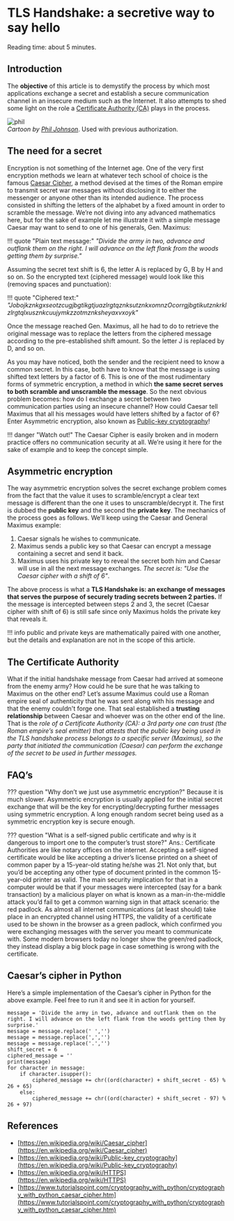 # TLS Handshake: a secretive way to say hello
Reading time: about 5 minutes.

## Introduction
The **objective** of this article is to demystify the process by which most applications exchange a secret and establish a secure communication channel in an insecure medium such as the Internet. It also attempts to shed some light on the role a [Certificate Authority (CA)](https://en.wikipedia.org/wiki/Certificate_authority) plays in the process.

![phil](phil.jpeg)  
*Cartoon by [Phil Johnson](https://twitter.com/@chumworth)*. Used with previous authorization.

## The need for a secret
Encryption is not something of the Internet age. One of the very first encryption methods we learn at whatever tech school of choice is the famous [Caesar Cipher](https://en.wikipedia.org/wiki/Caesar_cipher), a method devised at the times of the Roman empire to transmit secret war messages without disclosing it to either the messenger or anyone other than its intended audience. The process consisted in shifting the letters of the alphabet by a fixed amount in order to scramble the message. We’re not diving into any advanced mathematics here, but for the sake of example let me illustrate it with a simple message Caesar may want to send to one of his generals, Gen. Maximus:

!!! quote "Plain text message:"
    *"Divide the army in two, advance and outflank them on the right. I will advance on the left flank from the woods getting them by surprise."*

Assuming the secret text shift is 6, the letter A is replaced by G, B by H and so on. So the encrypted text (ciphered message) would look like this (removing spaces and punctuation):

!!! quote "Ciphered text:"
    *"JobojkznkgxseotzcugjbgtikgtjuazlrgtqznksutznkxomnzOcorrgjbgtikutznkrklzlrgtqlxusznkcuujymkzzotmznksheyaxvxoyk"*

Once the message reached Gen. Maximus, all he had to do to retrieve the original message was to replace the letters from the ciphered message according to the pre-established shift amount. So the letter J is replaced by D, and so on.

As you may have noticed, both the sender and the recipient need to know a common secret. In this case, both have to know that the message is using shifted text letters by a factor of 6. This is one of the most rudimentary forms of symmetric encryption, a method in which **the same secret serves to both scramble and unscramble the message**. So the next obvious problem becomes: how do I exchange a secret between two communication parties using an insecure channel? How could Caesar tell Maximus that all his messages would have letters shifted by a factor of 6? Enter Asymmetric encryption, also known as [Public-key cryptography](https://en.wikipedia.org/wiki/Public-key_cryptography)!

!!! danger "Watch out!"
    The Caesar Cipher is easily broken and in modern practice offers no communication security at all. We’re using it here for the sake of example and to keep the concept simple.

## Asymmetric encryption
The way asymmetric encryption solves the secret exchange problem comes from the fact that the value it uses to scramble/encrypt a clear text message is different than the one it uses to unscramble/decrypt it. The first is dubbed the **public key** and the second the **private key**. The mechanics of the process goes as follows. We’ll keep using the Caesar and General Maximus example:

1. Caesar signals he wishes to communicate.
1. Maximus sends a public key so that Caesar can encrypt a message containing a secret and send it back.
1. Maximus uses his private key to reveal the secret both him and Caesar will use in all the next message exchanges. *The secret is: "Use the Caesar cipher with a shift of 6"*.

The above process is what a **TLS Handshake is: an exchange of messages that serves the purpose of securely trading secrets between 2 parties.** If the message is intercepted between steps 2 and 3, the secret (Caesar cipher with shift of 6) is still safe since only Maximus holds the private key that reveals it.

!!! info
    public and private keys are mathematically paired with one another, but the details and explanation are not in the scope of this article.

## The Certificate Authority
What if the initial handshake message from Caesar had arrived at someone from the enemy army? How could he be sure that he was talking to Maximus on the other end? Let’s assume Maximus could use a Roman empire seal of authenticity that he was sent along with his message and that the enemy couldn't forge one. That seal established a **trusting relationship** between Caesar and whoever was on the other end of the line. That is the *role of a Certificate Authority (CA): a 3rd party one can trust (the Roman empire’s seal emitter) that attests that the public key being used in the TLS handshake process belongs to a specific server (Maximus), so the party that initiated the communication (Caesar) can perform the exchange of the secret to be used in further messages.*

## FAQ’s
??? question "Why don’t we just use asymmetric encryption?"
    Because it is much slower. Asymmetric encryption is usually applied for the initial secret exchange that will be the key for encrypting/decrypting further messages using symmetric encryption. A long enough random secret being used as a symmetric encryption key is secure enough.

??? question "What is a self-signed public certificate and why is it dangerous to import one to the computer’s trust store?"
    Ans.: Certificate Authorities are like notary offices on the internet. Accepting a self-signed certificate would be like accepting a driver’s license printed on a sheet of common paper by a 15-year-old stating he/she was 21. Not only that, but you’d be accepting any other type of document printed in the common 15-year-old printer as valid. The main security implication for that in a computer would be that if your messages were intercepted (say for a bank transaction) by a malicious player on what is known as a man-in-the-middle attack you’d fail to get a common warning sign in that attack scenario: the red padlock. As almost all internet communications (at least should) take place in an encrypted channel using HTTPS, the validity of a certificate used to be shown in the browser as a green padlock, which confirmed you were exchanging messages with the server you meant to communicate with. Some modern browsers today no longer show the green/red padlock, they instead display a big block page in case something is wrong with the certificate.

## Caesar’s cipher in Python
Here’s a simple implementation of the Caesar’s cipher in Python for the above example. Feel free to run it and see it in action for yourself.

```python3
message = 'Divide the army in two, advance and outflank them on the right. I will advance on the left flank from the woods getting them by surprise.'
message = message.replace(' ','')
message = message.replace(',','')
message = message.replace('.','')
shift_secret = 6
ciphered_message = ''
print(message)
for character in message:
    if character.isupper():
        ciphered_message += chr((ord(character) + shift_secret - 65) % 26 + 65)
    else:
        ciphered_message += chr((ord(character) + shift_secret - 97) % 26 + 97)
```

## References
* [https://en.wikipedia.org/wiki/Caesar_cipher](https://en.wikipedia.org/wiki/Caesar_cipher)
* [https://en.wikipedia.org/wiki/Public-key_cryptography](https://en.wikipedia.org/wiki/Public-key_cryptography)
* [https://en.wikipedia.org/wiki/HTTPS](https://en.wikipedia.org/wiki/HTTPS)
* [https://www.tutorialspoint.com/cryptography_with_python/cryptography_with_python_caesar_cipher.htm](https://www.tutorialspoint.com/cryptography_with_python/cryptography_with_python_caesar_cipher.htm)